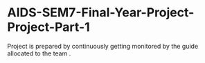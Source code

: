 # AIDS-SEM7-Final-Year-Project-Project-Part-1
Project is prepared by continuously getting monitored by the guide allocated to the team . 
